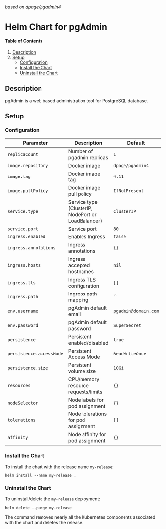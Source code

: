 ###### based on [dpage/pgadmin4]

# Helm Chart for pgAdmin

#### Table of Contents

1. [Description][Description]
2. [Setup][Setup]
    * [Configuration][Configuration]
    * [Install the Chart][Install the Chart]
    * [Uninstall the Chart][Uninstall the Chart]

## Description

pgAdmin is a web based administration tool for PostgreSQL database.

## Setup

### Configuration

| Parameter | Description | Default |
| --------- | ----------- | ------- |
| `replicaCount` | Number of pgadmin replicas | `1` |
| `image.repository` | Docker image | `dpage/pgadmin4` |
| `image.tag` | Docker image tag | `4.11` |
| `image.pullPolicy` | Docker image pull policy | `IfNotPresent` |
| `service.type` | Service type (ClusterIP, NodePort or LoadBalancer) | `ClusterIP` |
| `service.port` | Service port | `80` |
| `ingress.enabled` | Enables Ingress | `false` |
| `ingress.annotations` | Ingress annotations | `{}` |
| `ingress.hosts` | Ingress accepted hostnames | `nil` |
| `ingress.tls` | Ingress TLS configuration | `[]` |
| `ingress.path` | Ingress path mapping | `` |
| `env.username` | pgAdmin default email | `pgadmin@domain.com` |
| `env.password` | pgAdmin default password | `SuperSecret` |
| `persistence` | Persistent enabled/disabled | `true` |
| `persistence.accessMode` | Persistent Access Mode | `ReadWriteOnce` |
| `persistence.size` | Persistent volume size | `10Gi` |
| `resources` | CPU/memory resource requests/limits | `{}` |
| `nodeSelector` | Node labels for pod assignment | `{}` |
| `tolerations` | Node tolerations for pod assignment | `[]` |
| `affinity` | Node affinity for pod assignment | `{}` |

### Install the Chart

To install the chart with the release name `my-release`:

```console
helm install --name my-release .
```

### Uninstall the Chart

To uninstall/delete the `my-release` deployment:

```console
helm delete --purge my-release
```

The command removes nearly all the Kubernetes components associated with the chart and deletes the release.

[Overview]: #overview
[Description]: #description
[Setup]: #setup
[Configuration]: #configuration
[Install the Chart]: #install-the-chart
[Uninstall the Chart]: #uninstall-the-chart

[dpage/pgadmin4]: https://hub.docker.com/r/dpage/pgadmin4
[cert-manager]: https://github.com/helm/charts/tree/master/stable/cert-manager
[letsencrypt]: https://letsencrypt.org/

